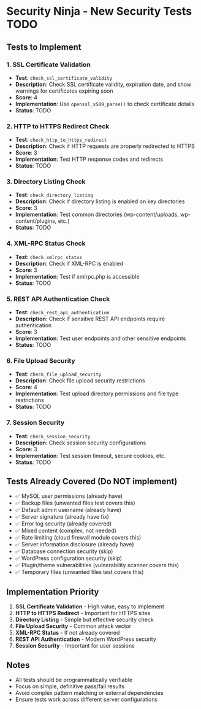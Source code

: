 # Security Ninja - New Security Tests TODO

## Tests to Implement

### 1. SSL Certificate Validation
- **Test**: `check_ssl_certificate_validity`
- **Description**: Check SSL certificate validity, expiration date, and show warnings for certificates expiring soon
- **Score**: 4
- **Implementation**: Use `openssl_x509_parse()` to check certificate details
- **Status**: TODO

### 2. HTTP to HTTPS Redirect Check
- **Test**: `check_http_to_https_redirect`
- **Description**: Check if HTTP requests are properly redirected to HTTPS
- **Score**: 3
- **Implementation**: Test HTTP response codes and redirects
- **Status**: TODO

### 3. Directory Listing Check
- **Test**: `check_directory_listing`
- **Description**: Check if directory listing is enabled on key directories
- **Score**: 3
- **Implementation**: Test common directories (wp-content/uploads, wp-content/plugins, etc.)
- **Status**: TODO

### 4. XML-RPC Status Check
- **Test**: `check_xmlrpc_status`
- **Description**: Check if XML-RPC is enabled
- **Score**: 3
- **Implementation**: Test if xmlrpc.php is accessible
- **Status**: TODO

### 5. REST API Authentication Check
- **Test**: `check_rest_api_authentication`
- **Description**: Check if sensitive REST API endpoints require authentication
- **Score**: 3
- **Implementation**: Test user endpoints and other sensitive endpoints
- **Status**: TODO

### 6. File Upload Security
- **Test**: `check_file_upload_security`
- **Description**: Check file upload security restrictions
- **Score**: 4
- **Implementation**: Test upload directory permissions and file type restrictions
- **Status**: TODO

### 7. Session Security
- **Test**: `check_session_security`
- **Description**: Check session security configurations
- **Score**: 3
- **Implementation**: Test session timeout, secure cookies, etc.
- **Status**: TODO

## Tests Already Covered (Do NOT implement)

- ✅ MySQL user permissions (already have)
- ✅ Backup files (unwanted files test covers this)
- ✅ Default admin username (already have)
- ✅ Server signature (already have fix)
- ✅ Error log security (already covered)
- ✅ Mixed content (complex, not needed)
- ✅ Rate limiting (cloud firewall module covers this)
- ✅ Server information disclosure (already have)
- ✅ Database connection security (skip)
- ✅ WordPress configuration security (skip)
- ✅ Plugin/theme vulnerabilities (vulnerability scanner covers this)
- ✅ Temporary files (unwanted files test covers this)

## Implementation Priority

1. **SSL Certificate Validation** - High value, easy to implement
2. **HTTP to HTTPS Redirect** - Important for HTTPS sites
3. **Directory Listing** - Simple but effective security check
4. **File Upload Security** - Common attack vector
5. **XML-RPC Status** - If not already covered
6. **REST API Authentication** - Modern WordPress security
7. **Session Security** - Important for user sessions

## Notes

- All tests should be programmatically verifiable
- Focus on simple, definitive pass/fail results
- Avoid complex pattern matching or external dependencies
- Ensure tests work across different server configurations 